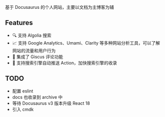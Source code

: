 基于 Docusaurus 的个人网站，主要以文档为主博客为辅

## Features

- 🔍 支持 Algolia 搜索
- 📈 支持 Google Analytics、Umami、Clarity 等多种网站分析工具，可以了解网站的流量和用户行为
- 💬 集成了 Giscus 评论功能
- 🚀 支持搜索引擎自动推送 Action，加快搜索引擎的收录

## TODO

- 配置 eslint
- docs 也收录到 archive 中
- 等待 Docusaurus v3 版本升级 React 18
- 引入 cmdk

